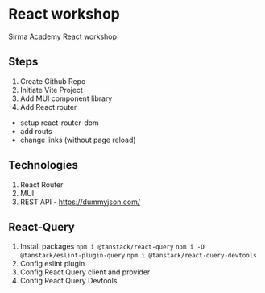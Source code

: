 # React workshop

Sirma Academy React workshop

## Steps

1. Create Github Repo
2. Initiate Vite Project
3. Add MUI component library
4. Add React router

- setup react-router-dom
- add routs
- change links (without page reload)

## Technologies

1. React Router
2. MUI
3. REST API - https://dummyjson.com/

## React-Query

1. Install packages
   `npm i @tanstack/react-query`
   `npm i -D @tanstack/eslint-plugin-query`
   `npm i @tanstack/react-query-devtools`
2. Config eslint plugin
3. Config React Query client and provider
4. Config React Query Devtools
